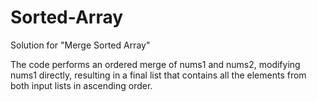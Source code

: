 # Sorted-Array
Solution for "Merge Sorted Array"

The code performs an ordered merge of nums1 and nums2, modifying nums1 directly, resulting in a final list that contains all the elements from both input lists in ascending order.
